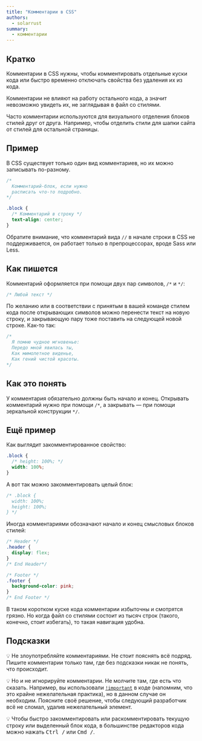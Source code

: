 ```yaml
---
title: "Комментарии в CSS"
authors:
  - solarrust
summary:
  - комментарии
---
```


## Кратко

Комментарии в CSS нужны, чтобы комментировать отдельные куски кода или быстро временно отключать свойства без удаления их из кода.

Комментарии не влияют на работу остального кода, а значит невозможно увидеть их, не заглядывая в файл со стилями.

Часто комментарии используются для визуального отделения блоков стилей друг от друга. Например, чтобы отделить стили для шапки сайта от стилей для остальной страницы.

## Пример

В CSS существует только один вид комментариев, но их можно записывать по-разному.

```css
/*
  Комментарий-блок, если нужно
  расписать что-то подробно.
*/

.block {
  /* Комментарий в строку */
  text-align: center;
}
```

Обратите внимание, что комментарий вида `//` в начале строки в CSS не поддерживается, он работает только в препроцессорах, вроде Sass или Less.

## Как пишется

Комментарий оформляется при помощи двух пар символов, `/*` и `*/`:

```css
/* Любой текст */
```

По желанию или в соответствии с принятым в вашей команде стилем кода после открывающих символов можно перенести текст на новую строку, и закрывающую пару тоже поставить на следующей новой строке. Как-то так:

```css
/*
  Я помню чудное мгновенье:
  Передо мной явилась ты,
  Как мимолетное виденье,
  Как гений чистой красоты.
*/
```

## Как это понять

У комментария обязательно должны быть начало и конец. Открывать комментарий нужно при помощи `/*`, а закрывать — при помощи зеркальной конструкции `*/`.

## Ещё пример

Как выглядит закомментированное свойство:

```css
.block {
  /* height: 100%; */
  width: 100%;
}
```

А вот так можно закомментировать целый блок:

```css
/* .block {
  width: 100%;
  height: 100%;
} */
```

Иногда комментариями обозначают начало и конец смысловых блоков стилей:

```css
/* Header */
.header {
  display: flex;
}
/* End Header*/

/* Footer */
.footer {
  background-color: pink;
}
/* End Footer */
```

В таком коротком куске кода комментарии избыточны и смотрятся грязно. Но когда файл со стилями состоит из тысяч строк (такого, конечно, стоит избегать), то такая навигация удобна.

## Подсказки

💡 Не злоупотребляйте комментариями. Не стоит пояснять всё подряд. Пишите комментарии только там, где без подсказки никак не понять, что происходит.

💡 Но и не игнорируйте комментарии. Не молчите там, где есть что сказать. Например, вы использовали [`!important`](/css/doka/important/) в коде (напомним, что это крайне нежелательная практика), но в данном случае он необходим. Поясните своё решение, чтобы следующий разработчик всё не сломал, удалив нежелательный элемент.

💡 Чтобы быстро закомментировать или раскомментировать текущую строку или выделенный блок кода, в большинстве редакторов кода можно нажать <kbd>Ctrl /</kbd> или <kbd>Cmd /</kbd>.

